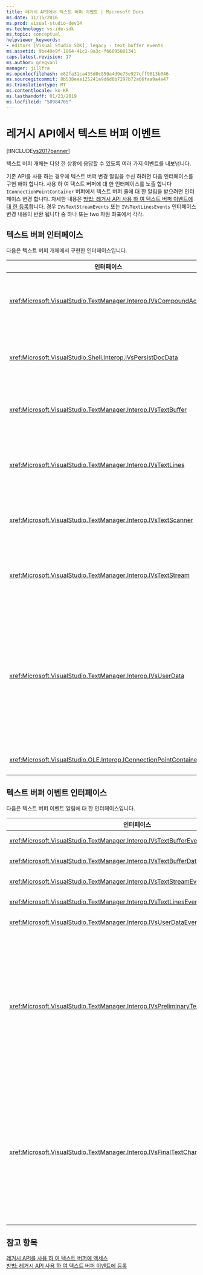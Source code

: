 ```yaml
---
title: 레거시 API에서 텍스트 버퍼 이벤트 | Microsoft Docs
ms.date: 11/15/2016
ms.prod: visual-studio-dev14
ms.technology: vs-ide-sdk
ms.topic: conceptual
helpviewer_keywords:
- editors [Visual Studio SDK], legacy - text buffer events
ms.assetid: 9be49e9f-1864-41c2-8a3c-f66895881341
caps.latest.revision: 17
ms.author: gregvanl
manager: jillfra
ms.openlocfilehash: e82fa31ca435d0c850a4d9e75e927cff9613b046
ms.sourcegitcommit: 8b538eea125241e9d6d8b7297b72a66faa9a4a47
ms.translationtype: MT
ms.contentlocale: ko-KR
ms.lasthandoff: 01/23/2019
ms.locfileid: "58984765"
---
```

# <a name="text-buffer-events-in-the-legacy-api"></a>레거시 API에서 텍스트 버퍼 이벤트
[!INCLUDE[vs2017banner](../includes/vs2017banner.md)]

텍스트 버퍼 개체는 다양 한 상황에 응답할 수 있도록 여러 가지 이벤트를 내보냅니다.  
  
 기존 API를 사용 하는 경우에 텍스트 버퍼 변경 알림을 수신 하려면 다음 인터페이스를 구현 해야 합니다. 사용 하 여 텍스트 버퍼에 대 한 인터페이스를 노출 합니다 `IConnectionPointContainer` 버퍼에서 텍스트 버퍼 줄에 대 한 알림을 받으려면 인터페이스 변경 합니다. 자세한 내용은 [방법: 레거시 API 사용 하 여 텍스트 버퍼 이벤트에 대 한 등록](../extensibility/how-to-register-for-text-buffer-events-with-the-legacy-api.md)합니다. 경우 `IVsTextStreamEvents` 또는 `IVsTextLinesEvents` 인터페이스 변경 내용이 반환 됩니다 중 하나 또는 two 차원 좌표에서 각각.  
  
## <a name="text-buffer-interfaces"></a>텍스트 버퍼 인터페이스  
 다음은 텍스트 버퍼 개체에서 구현한 인터페이스입니다.  
  
|인터페이스|설명|  
|---------------|-----------------|  
|<xref:Microsoft.VisualStudio.TextManager.Interop.IVsCompoundAction>|복합 작업 (즉, 실행 취소/다시 실행의 단일 단위로 그룹화 된 작업)를 만들을 수 있습니다.|  
|<xref:Microsoft.VisualStudio.Shell.Interop.IVsPersistDocData>|텍스트 버퍼에 의해 관리 되는 문서 데이터의 지 속성을 사용 하도록 설정 합니다.|  
|<xref:Microsoft.VisualStudio.TextManager.Interop.IVsTextBuffer>|기본 서비스를 제공합니다. 여러 클라이언트에서 사용 합니다.|  
|<xref:Microsoft.VisualStudio.TextManager.Interop.IVsTextLines>|제공 읽기 및 쓰기 2 차원 좌표를 사용 하 여 기능 합니다. `IVsTextBuffer`에서 상속됩니다.|  
|<xref:Microsoft.VisualStudio.TextManager.Interop.IVsTextScanner>|텍스트 버퍼에 스트림 지향, 순차적 액세스를 신속 하 고 제공합니다.|  
|<xref:Microsoft.VisualStudio.TextManager.Interop.IVsTextStream>|제공 읽기 및 쓰기 1 차원 좌표를 사용 하는 기능입니다. `IVsTextBuffer`에서 상속됩니다.|  
|<xref:Microsoft.VisualStudio.TextManager.Interop.IVsUserData>|속성의 제네릭 컬렉션에 대 한 액세스를 제공합니다. 가장 중요 한 속성 이름 또는 버퍼의 모니커를입니다. GUID를 만들고 키로 사용 하 여이 인터페이스를 사용 하 여 버퍼에서 고유한 임의 데이터를 저장할 수 있습니다.|  
|<xref:Microsoft.VisualStudio.OLE.Interop.IConnectionPointContainer>|이벤트에 대 한 연결점을 지원합니다.|  
  
## <a name="text-buffer-event-interfaces"></a>텍스트 버퍼 이벤트 인터페이스  
 다음은 텍스트 버퍼 이벤트 알림에 대 한 인터페이스입니다.  
  
|인터페이스|설명|  
|---------------|-----------------|  
|<xref:Microsoft.VisualStudio.TextManager.Interop.IVsTextBufferEvents>|새 언어 서비스는 텍스트 버퍼와 연결 된 클라이언트를 알립니다.|  
|<xref:Microsoft.VisualStudio.TextManager.Interop.IVsTextBufferDataEvents>|텍스트 버퍼를 초기화할 때 및 텍스트 버퍼의 데이터가 변경 되 면 클라이언트를 알립니다.|  
|<xref:Microsoft.VisualStudio.TextManager.Interop.IVsTextStreamEvents>|1 차원 좌표로 기본 텍스트 버퍼 변경의 클라이언트를 알립니다.|  
|<xref:Microsoft.VisualStudio.TextManager.Interop.IVsTextLinesEvents>|2 차원 좌표에서 기본 텍스트 버퍼 변경의 클라이언트를 알립니다.|  
|<xref:Microsoft.VisualStudio.TextManager.Interop.IVsUserDataEvents>|사용자 데이터를 변경 하는 클라이언트를 알립니다.|  
|<xref:Microsoft.VisualStudio.TextManager.Interop.IVsPreliminaryTextChangeCommitEvents>|이벤트가 트리거 마지막 커밋 제스처의 클라이언트에 알립니다 하 고 텍스트 변경의 범위를 제공 합니다. `IVsPreliminaryTextChangeCommitEvents` 인터페이스에 대 한 응답을 취소 하거나 명령을 다시 발생 하지 않습니다. 이벤트는 실행 취소 관리자에 있는 버퍼에만 실행 합니다. `IVsPreliminaryTextChangeCommitEvents` 다른 이벤트는 변경 내용이 커밋되기 전에 텍스트를 변경 하지 않는 있는지 확인 하기 위해 매우 목록 등의 다른 이벤트 전에 발생 합니다. VSPackage 하나를 모니터링 해야 합니다 `IVsPreliminaryTextChangeCommitEvents` 인터페이스 또는 `IVsFinalTextChangeCommitEvents` 인터페이스, 하지만 둘 다.|  
|<xref:Microsoft.VisualStudio.TextManager.Interop.IVsFinalTextChangeCommitEvents>|이벤트가 트리거 마지막 커밋 제스처의 클라이언트에 알립니다 하 고 텍스트 변경의 범위를 제공 합니다. `IVsFinalTextChangeCommitEvents` 인터페이스에 대 한 응답을 취소 하거나 명령을 다시 발생 하지 않습니다. 이벤트는 실행 취소 관리자에 있는 버퍼에만 실행 합니다. `IVsFinalTextChangeCommitEvents` 언어 서비스 또는 편집 하는 완전히 제어할 수 있는 다른 개체에 의해서만 사용 하 여 위한 것입니다. VSPackage 하나를 모니터링 해야 합니다 `IVsPreliminaryTextChangeCommitEvents` 인터페이스 또는 `IVsFinalTextChangeCommitEvents` 인터페이스, 하지만 둘 다.|  
  
## <a name="see-also"></a>참고 항목  
 [레거시 API를 사용 하 여 텍스트 버퍼에 액세스](../extensibility/accessing-the-text-buffer-by-using-the-legacy-api.md)   
 [방법: 레거시 API 사용 하 여 텍스트 버퍼 이벤트에 등록](../extensibility/how-to-register-for-text-buffer-events-with-the-legacy-api.md)
